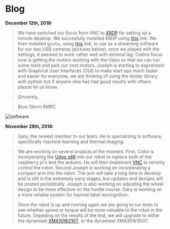 # Blog

**December 12th, 2018:**

>We have switched our focus from VNC to [XRDP](https://help.ubuntu.com/community/xrdp) for setting up a remote desktop. We succesfully installed XRDP using [this](https://help.ubuntu.com/community/xrdp) link. We then installed guvcu, using [this](http://ubuntuhandbook.org/index.php/2018/10/guvcview-2-0-6-released-install-ubuntu/) link, to use as a streaming software for our two USB cameras (pictures below). once we played with the settings, it seemed to work rather well with minimal lag. Collins focus now is getting the motors working with the Udoo so that we can run some tests and pick our next motors. Joseph is starting to expirement with Graphical User Interfaces (GUI) to make start ups much faster and easier for everyone, we are thinking of using the tkinter library with python but if anyone else has had good results with others please let us know.

>Sincerely,

>Blue-Storm RMRC

![software](blog/IMG-2596.JPG)

**November 28th, 2018:**

>Gary, the newest member to our team. He is specializing in software, specifically machine learning and thermal imaging.

 >We are working on several projects at the moment. First, Collin is incorperating the [Udoo x86](https://www.udoo.org/udoo-x86/) into our robot to replace both of the raspberry pi's and the arduino. He will then implement [VNC](https://www.realvnc.com/en/connect/download/viewer/windows/) to remotly control the robot. Second Joseph is working on incorperating a compact arm into the robot. The arm will take a long time to develop and is still in the extremely early stages, but updates and designs will be posted periodically. Joseph is also working on adjusting the wheel design to be more effective on the hurdle course. Gary is working on a more reliable system for hazmat label recongnition.
 
>Once the robot is up and running again we are going to run tests to see whether speed or torque will be more valuable to the robot in the future. Depeding on the results of the test, we will upgrade to either the dynamixel [XM430W210T](http://support.robotis.com/en/product/actuator/dynamixel_x/xm_series/xm430-w210.htm), or the dynamixel XM430W350T.
